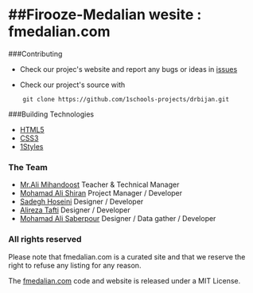 ##Firooze-Medalian wesite : fmedalian.com
=================
###Contributing

* Check our projec's website and report any bugs or ideas in [issues](https://github.com/1schools-projects/F-Medalian/issues)

* Check our project's source with
```
    git clone https://github.com/1schools-projects/drbijan.git
```


###Building Technologies
* [HTML5](http://ali.md/wiki/html5)
* [CSS3](http://ali.md/css3ref)
* [1Styles](http://ali.md/1styles)


### The Team 
- [Mr.Ali Mihandoost](https://github.com/AliMD) Teacher & Technical Manager 
- [Mohamad Ali Shiran](https://github.com/matafa) Project Manager / Developer 
- [Sadegh Hoseini](https://github.com/sadeghhv) Designer / Developer
- [Alireza Tafti](https://github.com/alirezatafti) Designer / Developer
- [Mohamad Ali Saberpour](https://github.com/Saberpour) Designer / Data gather / Developer

### All rights reserved ###
Please note that fmedalian.com is a curated site and that we reserve the right to refuse any listing for any reason.

The [fmedalian.com](http://fmedalian.com) code and website is released under a MIT License.
